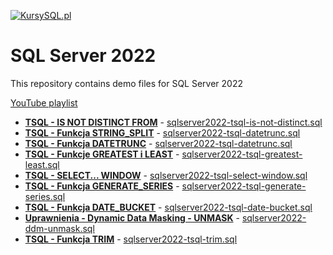 <a href="https://www.kursysql.pl"><img src="https://www.kursysql.pl/wp-content/uploads/2022/03/Frame-3.png" title="KursySQL.pl" alt="KursySQL.pl"></a>
# SQL Server 2022
This repository contains demo files for SQL Server 2022 

<a href="https://www.youtube.com/playlist?list=PLLbGIlLHMPz2A6hOUMCiWI4I7tAaFyTpv">YouTube playlist</a>




- <a href="https://www.youtube.com/watch?v=JTABe9OJKJQ&list=PLLbGIlLHMPz2A6hOUMCiWI4I7tAaFyTpv&index=3">**TSQL - IS NOT DISTINCT FROM**</a> - <a href="https://github.com/kursysql/SQL-Server-2022/blob/main/sqlserver2022-tsql-is-not-distinct.sql">sqlserver2022-tsql-is-not-distinct.sql</a>
- <a href="https://www.youtube.com/watch?v=Uamf_FknWJ8&list=PLLbGIlLHMPz2A6hOUMCiWI4I7tAaFyTpv&index=4">**TSQL - Funkcja STRING_SPLIT**</a> - <a href="https://github.com/kursysql/SQL-Server-2022/blob/main/sqlserver2022-tsql-datetrunc.sql">sqlserver2022-tsql-datetrunc.sql</a>
- <a href="https://www.youtube.com/watch?v=cu-c2TKncHY&list=PLLbGIlLHMPz2A6hOUMCiWI4I7tAaFyTpv&index=5">**TSQL - Funkcja DATETRUNC**</a> - <a href="https://github.com/kursysql/SQL-Server-2022/blob/main/sqlserver2022-tsql-datetrunc.sql">sqlserver2022-tsql-datetrunc.sql</a>
- <a href="https://www.youtube.com/watch?v=txeojBl6Pg8&list=PLLbGIlLHMPz2A6hOUMCiWI4I7tAaFyTpv&index=6">**TSQL - Funkcje GREATEST i LEAST**</a> - <a href="https://github.com/kursysql/SQL-Server-2022/blob/main/sqlserver2022-tsql-greatest-least.sql">sqlserver2022-tsql-greatest-least.sql</a>
- <a href="https://www.youtube.com/watch?v=txeojBl6Pg8&list=PLLbGIlLHMPz2A6hOUMCiWI4I7tAaFyTpv&index=7)">**TSQL - SELECT... WINDOW**</a> - <a href="https://github.com/kursysql/SQL-Server-2022/blob/main/sqlserver2022-tsql-select-window.sql">sqlserver2022-tsql-select-window.sql</a>
- <a href="https://www.youtube.com/watch?v=txeojBl6Pg8&list=PLLbGIlLHMPz2A6hOUMCiWI4I7tAaFyTpv&index=8)">**TSQL - Funkcja GENERATE_SERIES**</a> - <a href="https://github.com/kursysql/SQL-Server-2022/blob/main/sqlserver2022-tsql-generate-series.sql">sqlserver2022-tsql-generate-series.sql</a>
- <a href="https://www.youtube.com/watch?v=txeojBl6Pg8&list=PLLbGIlLHMPz2A6hOUMCiWI4I7tAaFyTpv&index=9)">**TSQL - Funkcja DATE_BUCKET**</a> - <a href="https://github.com/kursysql/SQL-Server-2022/blob/main/sqlserver2022-tsql-date-bucket.sql">sqlserver2022-tsql-date-bucket.sql</a>
- <a href="https://www.youtube.com/watch?v=txeojBl6Pg8&list=PLLbGIlLHMPz2A6hOUMCiWI4I7tAaFyTpv&index=10)">**Uprawnienia - Dynamic Data Masking - UNMASK**</a> - <a href="https://github.com/kursysql/SQL-Server-2022/blob/main/sqlserver2022-ddm-unmask.sql">sqlserver2022-ddm-unmask.sql</a>
- <a href="https://www.youtube.com/watch?v=txeojBl6Pg8&list=PLLbGIlLHMPz2A6hOUMCiWI4I7tAaFyTpv&index=11)">**TSQL - Funkcja TRIM**</a> - <a href="https://github.com/kursysql/SQL-Server-2022/blob/main/sqlserver2022-tsql-trim.sql">sqlserver2022-tsql-trim.sql</a>








